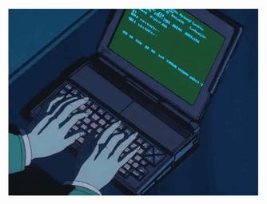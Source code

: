 ![Programming Gif](https://raw.githubusercontent.com/lucaszcai/lucaszcai/master/programminggif1.gif)

<!--
![alt text](https://media.giphy.com/media/jluE44PLcQSli/giphy.gif)
![Matrix SVG](https://raw.githubusercontent.com/lucaszcai/lucaszcai/master/matrix.svg)
![alt text](https://media.giphy.com/media/39GAXpLVKvYRO/giphy.gif)
![alt text](https://media.giphy.com/media/qgkrtsDy4MhLq/giphy.gif)
![alt text](https://media.giphy.com/media/slVWEctHZKvWU/giphy.gif)
-->
